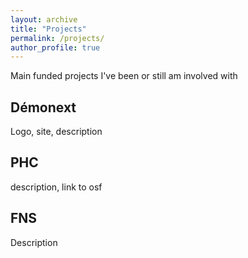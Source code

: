 ```yaml
---
layout: archive
title: "Projects"
permalink: /projects/
author_profile: true
---
```


Main funded projects I've been or still am involved with


Démonext
------

Logo, site, description

PHC 
------

description, link to osf

FNS
------

Description
